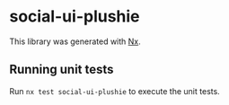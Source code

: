 # social-ui-plushie

This library was generated with [Nx](https://nx.dev).

## Running unit tests

Run `nx test social-ui-plushie` to execute the unit tests.
